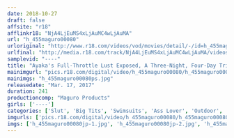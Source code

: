 ```yaml
---
date: 2018-10-27
draft: false
affsite: "r18"
afflinkr18: "NjA4LjEuMS4xLjAuMC4wLjAuMA"
url: "h_455maguro00080"
urloriginal: "http://www.r18.com/videos/vod/movies/detail/-/id=h_455maguro00080"
urlfinal: "http://media.r18.com/track/NjA4LjEuMS4xLjAuMC4wLjAuMA/videos/vod/movies/detail/-/id=h_455maguro00080"
samplevid: "----"
title: "Ayaka's Full-Throttle Lust Exposed, A Three-Night, Four-Day Trip With The Too-Sexy Chubby Devil Girl"
mainimgurl: "pics.r18.com/digital/video/h_455maguro00080/h_455maguro00080ps.jpg"
mainimgs: "h_455maguro00080ps.jpg"
releasedate: "Mar. 17, 2017"
duration: 241
productioncomp: "Maguro Products"
girls: ['----']
categories: ['Slut', 'Big Tits', 'Swimsuits', 'Ass Lover', 'Outdoor', 'Egg Vibrator', 'Big Vibrator', 'Over 4 Hours', 'Hi-Def']
imgurls: ['pics.r18.com/digital/video/h_455maguro00080/h_455maguro00080jp-1.jpg', 'pics.r18.com/digital/video/h_455maguro00080/h_455maguro00080jp-2.jpg', 'pics.r18.com/digital/video/h_455maguro00080/h_455maguro00080jp-3.jpg', 'pics.r18.com/digital/video/h_455maguro00080/h_455maguro00080jp-4.jpg', 'pics.r18.com/digital/video/h_455maguro00080/h_455maguro00080jp-5.jpg', 'pics.r18.com/digital/video/h_455maguro00080/h_455maguro00080jp-6.jpg', 'pics.r18.com/digital/video/h_455maguro00080/h_455maguro00080jp-7.jpg', 'pics.r18.com/digital/video/h_455maguro00080/h_455maguro00080jp-8.jpg', 'pics.r18.com/digital/video/h_455maguro00080/h_455maguro00080jp-9.jpg', 'pics.r18.com/digital/video/h_455maguro00080/h_455maguro00080jp-10.jpg', 'pics.r18.com/digital/video/h_455maguro00080/h_455maguro00080jp-11.jpg', 'pics.r18.com/digital/video/h_455maguro00080/h_455maguro00080jp-12.jpg', 'pics.r18.com/digital/video/h_455maguro00080/h_455maguro00080jp-13.jpg', 'pics.r18.com/digital/video/h_455maguro00080/h_455maguro00080jp-14.jpg', 'pics.r18.com/digital/video/h_455maguro00080/h_455maguro00080jp-15.jpg', 'pics.r18.com/digital/video/h_455maguro00080/h_455maguro00080jp-16.jpg', 'pics.r18.com/digital/video/h_455maguro00080/h_455maguro00080jp-17.jpg', 'pics.r18.com/digital/video/h_455maguro00080/h_455maguro00080jp-18.jpg', 'pics.r18.com/digital/video/h_455maguro00080/h_455maguro00080jp-19.jpg', 'pics.r18.com/digital/video/h_455maguro00080/h_455maguro00080jp-20.jpg']
imgs: ['h_455maguro00080jp-1.jpg', 'h_455maguro00080jp-2.jpg', 'h_455maguro00080jp-3.jpg', 'h_455maguro00080jp-4.jpg', 'h_455maguro00080jp-5.jpg', 'h_455maguro00080jp-6.jpg', 'h_455maguro00080jp-7.jpg', 'h_455maguro00080jp-8.jpg', 'h_455maguro00080jp-9.jpg', 'h_455maguro00080jp-10.jpg', 'h_455maguro00080jp-11.jpg', 'h_455maguro00080jp-12.jpg', 'h_455maguro00080jp-13.jpg', 'h_455maguro00080jp-14.jpg', 'h_455maguro00080jp-15.jpg', 'h_455maguro00080jp-16.jpg', 'h_455maguro00080jp-17.jpg', 'h_455maguro00080jp-18.jpg', 'h_455maguro00080jp-19.jpg', 'h_455maguro00080jp-20.jpg']
---
```

